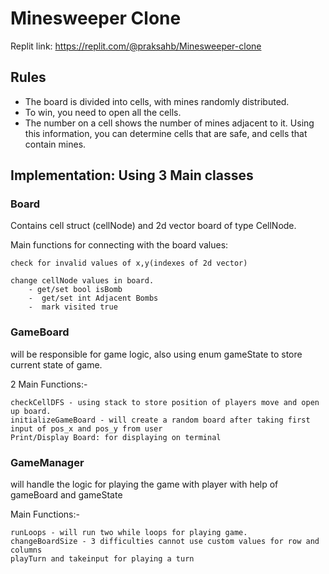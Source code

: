 # Minesweeper Clone 

Replit link: https://replit.com/@praksahb/Minesweeper-clone

## Rules

- The board is divided into cells, with mines randomly distributed.
- To win, you need to open all the cells.
- The number on a cell shows the number of mines adjacent to it. Using this information, you can determine cells that are safe, and cells that contain mines.

## Implementation: Using 3 Main classes

### Board 
Contains cell struct (cellNode) and 2d vector board of type CellNode.
   
Main functions for connecting with the board values:

	check for invalid values of x,y(indexes of 2d vector)
	
    change cellNode values in board.
    	- get/set bool isBomb
     	-  get/set int Adjacent Bombs
     	-  mark visited true
	
### GameBoard 
will be responsible for game logic, also using enum gameState to store current state of game. 

2 Main Functions:-

	checkCellDFS - using stack to store position of players move and open up board.
	initializeGameBoard - will create a random board after taking first input of pos_x and pos_y from user
 	Print/Display Board: for displaying on terminal

### GameManager 
will  handle the logic for playing the game with player with help of gameBoard and gameState

Main Functions:-
	
	runLoops - will run two while loops for playing game.
	changeBoardSize - 3 difficulties cannot use custom values for row and columns
	playTurn and takeinput for playing a turn


